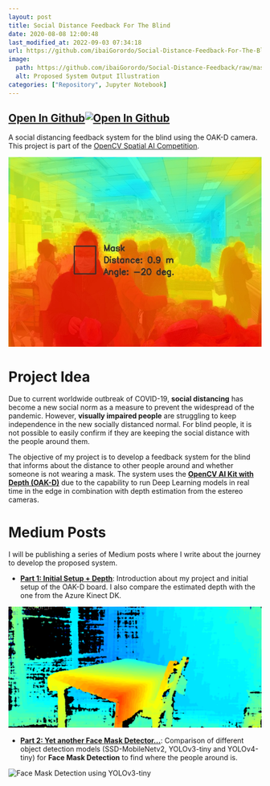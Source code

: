 ```yaml
---
layout: post
title: Social Distance Feedback For The Blind
date: 2020-08-08 12:00:48 
last_modified_at: 2022-09-03 07:34:18 
url: https://github.com/ibaiGorordo/Social-Distance-Feedback-For-The-Blind
image:
  path: https://github.com/ibaiGorordo/Social-Distance-Feedback/raw/master/docs/images/proposed%20system%20illustration.jpg
  alt: Proposed System Output Illustration
categories: ["Repository", Jupyter Notebook]
---
```


## [Open In Github](https://github.com/ibaiGorordo/Social-Distance-Feedback-For-The-Blind)[![Open In Github](https://icons-for-free.com/download-icon-part+1+github-1320568339880199515_0.svg)](https://github.com/ibaiGorordo/Social-Distance-Feedback-For-The-Blind)

A social distancing feedback system for the blind using the OAK-D camera. This project is part of the [OpenCV Spatial AI Competition](https://opencv.org/opencv-spatial-ai-competition/).

![Proposed System Output Illustration](https://github.com/ibaiGorordo/Social-Distance-Feedback/raw/master/docs/images/proposed%20system%20illustration.jpg)

# Project Idea

Due to current worldwide outbreak of COVID-19, **social distancing** has become a new social norm as a measure to prevent the widespread of the pandemic. However, **visually impaired people** are struggling to keep independence in the new socially distanced normal. For blind people, it is not possible to easily confirm if they are keeping the social distance with the people around them. 

The objective of my project is to develop a feedback system for the blind that informs about the distance to other people around and whether someone is not wearing a mask. The system uses the [**OpenCV AI Kit with Depth (OAK-D)**](https://www.kickstarter.com/projects/opencv/opencv-ai-kit) due to the capability to run Deep Learning models in real time in the edge in combination with depth estimation from the estereo cameras.

# Medium Posts

I will be publishing a series of Medium posts where I write about the journey to develop the proposed system.

- [**Part 1: Initial Setup + Depth**](https://medium.com/@ibaiGorordo/opencv-spatial-ai-competition-journey-part-1-e76593d456fe?source=friends_link&sk=c2f0617e6d940c74a97fbf471f61f2db): Introduction about my project and initial setup of the OAK-D board. I also compare the estimated depth with the one from the Azure Kinect DK.

![Estimated Depth using the OAK-D](https://github.com/ibaiGorordo/Social-Distance-Feedback/raw/master/docs/images/OAKD%20depth.png)

- [**Part 2: Yet another Face Mask Detector…**](https://medium.com/@ibaiGorordo/part-2-yet-another-face-mask-detector-opencv-spatial-ai-competition-journey-91dfaf96c6e8?source=friends_link&sk=4da5e426c723857b2c4ce56331426aa9): Comparison of different object detection models (SSD-MobileNetv2, YOLOv3-tiny and YOLOv4-tiny) for **Face Mask Detection** to find where the people around is.

![Face Mask Detection using YOLOv3-tiny](https://github.com/ibaiGorordo/Social-Distance-Feedback/raw/master/docs/images/Part%202%20-%20Face%20mask%20detection%20intro.gif)

